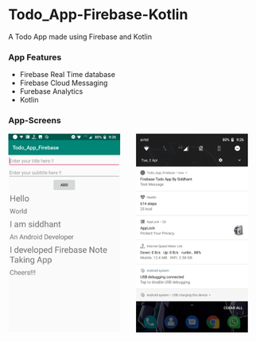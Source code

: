 # Todo_App-Firebase-Kotlin
A Todo App made using Firebase and Kotlin

### App Features

* Firebase Real Time database
* Firebase Cloud Messaging
* Furebase Analytics 
* Kotlin

### App-Screens

<img src="appscreens/1.png" width="225" height="400"> &nbsp;&nbsp;&nbsp;&nbsp;&nbsp;&nbsp; <img src="appscreens/2.png" width="225" height="400">
